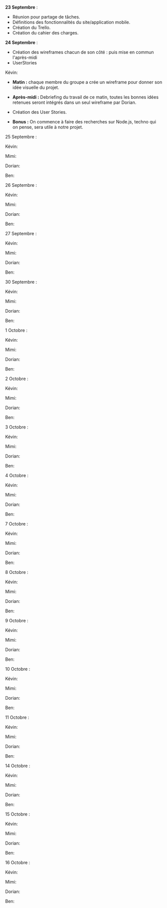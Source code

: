 **23 Septembre** : 

- Réunion pour partage de tâches.
- Définitions des fonctionnalités du site/application mobile.
- Création du Trello.
- Création du cahier des charges.


**24 Septembre** : 

- Création des wireframes chacun de son côté : puis mise en commun l'après-midi
- UserStories

Kévin:

- **Matin :** chaque membre du groupe a crée un wireframe pour donner son idée visuelle du projet. 

- **Après-midi :** Debriefing du travail de ce matin, toutes les bonnes idées retenues seront intégrés dans un seul wireframe par Dorian.

- Création des User Stories.

- **Bonus :** On commence à faire des recherches sur Node.js, techno qui on pense, sera utile à notre projet.


25 Septembre : 

Kévin:

Mimi: 

Dorian:

Ben:

26 Septembre : 

Kévin:

Mimi: 

Dorian:

Ben:

27 Septembre : 

Kévin:

Mimi: 

Dorian:

Ben:

30 Septembre : 

Kévin:

Mimi: 

Dorian:

Ben:

1 Octobre : 

Kévin:

Mimi: 

Dorian:

Ben:

2 Octobre : 

Kévin:

Mimi: 

Dorian:

Ben:

3 Octobre : 

Kévin:

Mimi: 

Dorian:

Ben:

4 Octobre : 

Kévin:

Mimi: 

Dorian:

Ben:

7 Octobre : 

Kévin:

Mimi: 

Dorian:

Ben:

8 Octobre : 

Kévin:

Mimi: 

Dorian:

Ben:

9 Octobre : 

Kévin:

Mimi: 

Dorian:

Ben:

10 Octobre : 

Kévin:

Mimi: 

Dorian:

Ben:

11 Octobre : 

Kévin:

Mimi: 

Dorian:

Ben:

14 Octobre : 

Kévin:

Mimi: 

Dorian:

Ben:

15 Octobre : 

Kévin:

Mimi: 

Dorian:

Ben:

16 Octobre : 

Kévin:

Mimi: 

Dorian:

Ben: